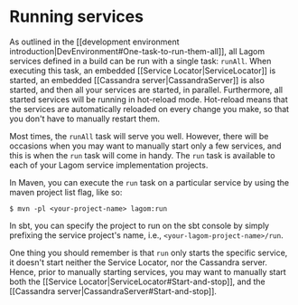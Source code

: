 # Running services

As outlined in the [[development environment introduction|DevEnvironment#One-task-to-run-them-all]], all Lagom services defined in a build can be run with a single task: `runAll`. When executing this task, an embedded [[Service Locator|ServiceLocator]] is started, an embedded [[Cassandra server|CassandraServer]] is also started, and then all your services are started, in parallel. Furthermore, all started services will be running in hot-reload mode. Hot-reload means that the services are automatically reloaded on every change you make, so that you don't have to manually restart them.

Most times, the `runAll` task will serve you well. However, there will be occasions when you may want to manually start only a few services, and this is when the `run` task will come in handy. The `run` task is available to each of your Lagom service implementation projects.

In Maven, you can execute the `run` task on a particular service by using the maven project list flag, like so:

```
$ mvn -pl <your-project-name> lagom:run
```

In sbt, you can specify the project to run on the sbt console by simply prefixing the service project's name, i.e., `<your-lagom-project-name>/run`.

One thing you should remember is that `run` only starts the specific service, it doesn't start neither the Service Locator, nor the Cassandra server. Hence, prior to manually starting services, you may want to manually start both the [[Service Locator|ServiceLocator#Start-and-stop]], and the [[Cassandra server|CassandraServer#Start-and-stop]].
